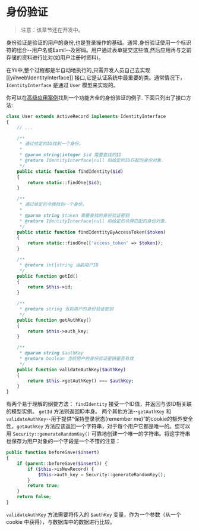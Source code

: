 身份验证
==============

> 注意：该章节还在开发中。

身份验证是验证的用户的身份,也是登录操作的基础。通常,身份验证使用一个标识符的组合--用户名或Eamil--及密码。用户通过表单提交这些值,然后应用再与之前存储的资料进行比对(如用户注册时资料)。

在Yii中,整个过程都是半自动地执行的,只需开发人员自己去实现 [[yii\web\IdentityInterface]] 接口,它是认证系统中最重要的类。通常情况下，`IdentityInterface` 是通过 `User` 模型来实现的。

你可以在[高级应用案例](installation.md)找到一个功能齐全的身份验证的例子. 下面只列出了接口方法:

```php
class User extends ActiveRecord implements IdentityInterface
{
    // ...

    /**
     * 通过给定的ID找到一个身份。
     *
     * @param string|integer $id 需要查找的ID
     * @return IdentityInterface|null 和给定的ID匹配的身份对象.
     */
    public static function findIdentity($id)
    {
        return static::findOne($id);
    }

    /**
     * 通过给定的令牌找到一个身份。
     *
     * @param string $token 需要查找的身份验证密钥
     * @return IdentityInterface|null 和给定的令牌匹配的身份对象.
     */
    public static function findIdentityByAccessToken($token)
    {
        return static::findOne(['access_token' => $token]);
    }

    /**
     * @return int|string 当前用户ID
     */
    public function getId()
    {
        return $this->id;
    }

    /**
     * @return string 当前用户的身份验证密钥
     */
    public function getAuthKey()
    {
        return $this->auth_key;
    }

    /**
     * @param string $authKey
     * @return boolean 当前用户的身份验证密钥是否有效
     */
    public function validateAuthKey($authKey)
    {
        return $this->getAuthKey() === $authKey;
    }
}
```

有两个易于理解的纲要方法： `findIdentity` 接受一个ID值，并返回与该ID相关联的模型实例。 `getId` 方法则返回ID本身。
两个其他方法--`getAuthKey` 和 `validateAuthKey`--用于提供“保持登录状态(remember me)”的cookie的额外安全性。`getAuthKey` 方法应该返回一个字符串，对于每个用户它都是唯一的。您可以用 `Security::generateRandomKey()` 可靠地创建一个唯一的字符串。将这字符串也保存为用户对象的一个字段是一个不错的注意：

```php
public function beforeSave($insert)
{
    if (parent::beforeSave($insert)) {
        if ($this->isNewRecord) {
            $this->auth_key = Security::generateRandomKey();
        }
        return true;
    }
    return false;
}
```

`validateAuthKey` 方法需要将传入的 `$authKey` 变量，作为一个参数（从一个 cookie 中获得），与数据库中的数据进行比较。
